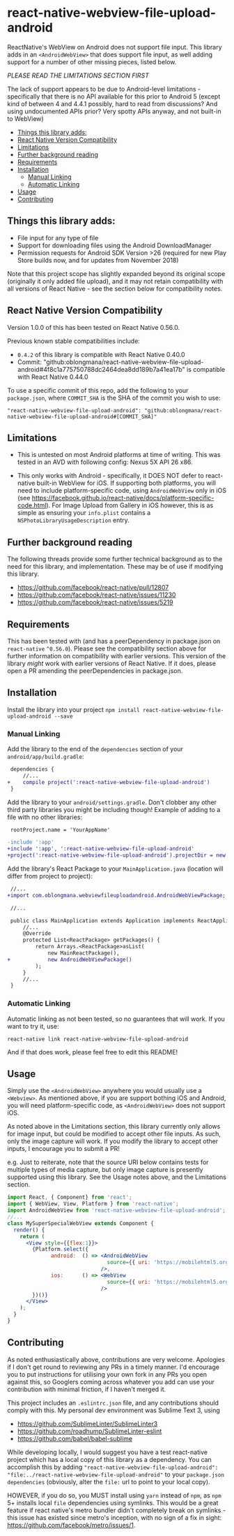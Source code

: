# react-native-webview-file-upload-android
ReactNative's WebView on Android does not support file input. This library
adds in an `<AndroidWebView>` that does support file input, as well adding 
support for a number of other missing pieces, listed below.

*PLEASE READ THE LIMITATIONS SECTION FIRST*

The lack of support appears to be due to Android-level limitations -
specifically that there is no API available for this prior to Android 5 (except
kind of between 4 and 4.4.1 possibly, hard to read from discussions? And using
undocumented APIs prior? Very spotty APIs anyway, and not built-in to WebView)

<!-- MarkdownTOC -->

- [Things this library adds:](#things-this-library-adds)
- [React Native Version Compatibility](#react-native-version-compatibility)
- [Limitations](#limitations)
- [Further background reading](#further-background-reading)
- [Requirements](#requirements)
- [Installation](#installation)
    - [Manual Linking](#manual-linking)
    - [Automatic Linking](#automatic-linking)
- [Usage](#usage)
- [Contributing](#contributing)

<!-- /MarkdownTOC -->

## Things this library adds:
 - File input for any type of file
 - Support for downloading files using the Android DownloadManager
 - Permission requests for Android SDK Version >26 (required for new Play Store 
 builds now, and for updates from November 2018)

Note that this project scope has slightly expanded beyond its original scope
(originally it only added file upload), and it may not retain compatibility 
with all versions of React Native - see the section below for compatibility 
notes.

## React Native Version Compatibility

Version 1.0.0 of this has been tested on React Native 0.56.0.

Previous known stable compatibilities include:
 - `0.4.2` of this library is compatible with React 
    Native 0.40.0
 - Commit: "github:oblongmana/react-native-webview-file-upload-android#4f8c1a775750788dc2464dea8dd189b7a41ea17b"
    is compatible with React Native 0.44.0

To use a specific commit of this repo, add the following to your `package.json`, 
where `COMMIT_SHA` is the SHA of the commit you wish to use:
```
"react-native-webview-file-upload-android": "github:oblongmana/react-native-webview-file-upload-android#[COMMIT_SHA]"
```

## Limitations
- This is untested on most Android platforms at time of writing. This was tested
in an AVD with following config: Nexus 5X API 26 x86.

- This only works with Android - specifically, it DOES NOT defer to react-native
built-in WebView for iOS. If supporting both platforms, you will need to include
platform-specific code, using `AndroidWebView` only in iOS (see
https://facebook.github.io/react-native/docs/platform-specific-code.html). For
Image Upload from Gallery in iOS however, this is as simple as ensuring your
`info.plist` contains a `NSPhotoLibraryUsageDescription` entry.

## Further background reading
The following threads provide some further technical background as to the need
for this library, and implementation. These may be of use if modifying this
library.
- https://github.com/facebook/react-native/pull/12807
- https://github.com/facebook/react-native/issues/11230
- https://github.com/facebook/react-native/issues/5219

## Requirements
This has been tested with (and has a peerDependency in package.json on
`react-native` `^0.56.0`). Please see the compatibility section above for 
further information on compatibility with earlier versions. This version of 
the library _might_ work with earlier versions of React Native. If it does,
please open a PR amending the peerDependencies in package.json.

## Installation

Install the library into your project
`npm install react-native-webview-file-upload-android --save`

### Manual Linking

Add the library to the end of the `dependencies` section of your
`android/app/build.gradle`:

```diff
 dependencies {
     //...
+    compile project(':react-native-webview-file-upload-android')
 }
```

Add the library to your `android/settings.gradle`. Don't clobber any other third
party libraries you might be including though! Example of adding to a file with
no other libraries:
```diff
 rootProject.name = 'YourAppName'

-include ':app'
+include ':app', ':react-native-webview-file-upload-android'
+project(':react-native-webview-file-upload-android').projectDir = new File(rootProject.projectDir, '../node_modules/react-native-webview-file-upload-android/android')
```


Add the library's React Package to your `MainApplication.java` (location will
differ from project to project):
```diff
 //...
+import com.oblongmana.webviewfileuploadandroid.AndroidWebViewPackage;

 //...

 public class MainApplication extends Application implements ReactApplication {
     //...
     @Override
     protected List<ReactPackage> getPackages() {
         return Arrays.<ReactPackage>asList(
             new MainReactPackage(),
+            new AndroidWebViewPackage()
         );
     }
     //...
 }
```
### Automatic Linking
Automatic linking as not been tested, so no guarantees that will work. If you
want to try it, use:
```shell
react-native link react-native-webview-file-upload-android
```
And if that does work, please feel free to edit this README!

## Usage
Simply use the `<AndroidWebView>` anywhere you would usually use a `<Webview>`.
As mentioned above, if you are support bothing iOS and Android, you will need
platform-specific code, as `<AndroidWebView>` does not support iOS.

As noted above in the Limitations section, this library currently only
allows for image input, but could be modified to accept other file inputs. As
such, only the image capture will work. If you modify the library to accept
other inputs, I encourage you to submit a PR!

e.g.
Just to reiterate, note that the source URI below contains tests for multiple
types of media capture, but only image capture is presently supported using
this library. See the Usage notes above, and the Limitations section.
```jsx
import React, { Component} from 'react';
import { WebView, View, Platform } from 'react-native';
import AndroidWebView from 'react-native-webview-file-upload-android';
//...
class MySuperSpecialWebView extends Component {
  render() {
    return (
      <View style={{flex:1}}>
        {Platform.select({
              android:  () => <AndroidWebView
                                source={{ uri: 'https://mobilehtml5.org/ts/?id=23' }}
                              />,
              ios:      () => <WebView
                                source={{ uri: 'https://mobilehtml5.org/ts/?id=23' }}
                              />
        })()}
      </View>
    );
  }
}
```

## Contributing
As noted enthusiastically above, contributions are very welcome. Apologies if I 
don't get round to reviewing any PRs in a timely manner. I'd encourage you to
put instructions for utilising your own fork in any PRs you open against this,
so Googlers coming across whatever you add can use your contribution with minimal
friction, if I haven't merged it.

This project includes an `.eslintrc.json` file, and any contributions should
comply with this. My personal dev environment was Sublime Text 3, using
- https://github.com/SublimeLinter/SublimeLinter3
- https://github.com/roadhump/SublimeLinter-eslint
- https://github.com/babel/babel-sublime

While developing locally, I would suggest you have a test react-native project
which has a local copy of this library as a dependency. You can accomplish this
by adding
`"react-native-webview-file-upload-android": "file:../react-native-webview-file-upload-android"`
to your `package.json` `dependencies` (obviously, alter the `file:` url to
point to your local copy).

HOWEVER, if you do so, you MUST install using `yarn` instead of `npm`, as `npm` 5+
installs local `file` dependencies using symlinks. This would be a great feature
if react native's metro bundler didn't completely break on symlinks - this issue
has existed since metro's inception, with no sign of a fix in sight: https://github.com/facebook/metro/issues/1.
